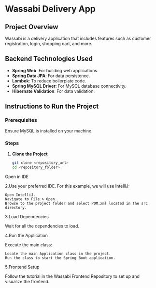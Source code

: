 # Wassabi Delivery App

## Project Overview

Wassabi is a delivery application that includes features such as customer registration, login, shopping cart, and more.

## Backend Technologies Used

- **Spring Web**: For building web applications.
- **Spring Data JPA**: For data persistence.
- **Lombok**: To reduce boilerplate code.
- **Spring MySQL Driver**: For MySQL database connectivity.
- **Hibernate Validation**: For data validation.

## Instructions to Run the Project

### Prerequisites

Ensure MySQL is installed on your machine.

### Steps

1. **Clone the Project**
   ```sh
   git clone <repository_url>
   cd <repository_folder>
Open in IDE

2.Use your preferred IDE. For this example, we will use IntelliJ:

    Open IntelliJ.
    Navigate to File > Open.
    Browse to the project folder and select POM.xml located in the src directory.

3.Load Dependencies

Wait for all the dependencies to load.

4.Run the Application

Execute the main class:

    Locate the main Application class in the project.
    Run the class to start the Spring Boot application.

5.Frontend Setup

Follow the tutorial in the Wassabi Frontend Repository to set up and visualize the frontend.
